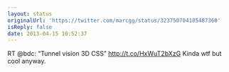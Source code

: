 ```yaml
---
layout: status
originalUrl: 'https://twitter.com/marcgg/status/323750704185487360'
isReply: false
date: 2013-04-15 10:52:37
---
```


RT @bdc: “Tunnel vision 3D CSS” http://t.co/HxWuT2bXzG Kinda wtf but cool anyway.
